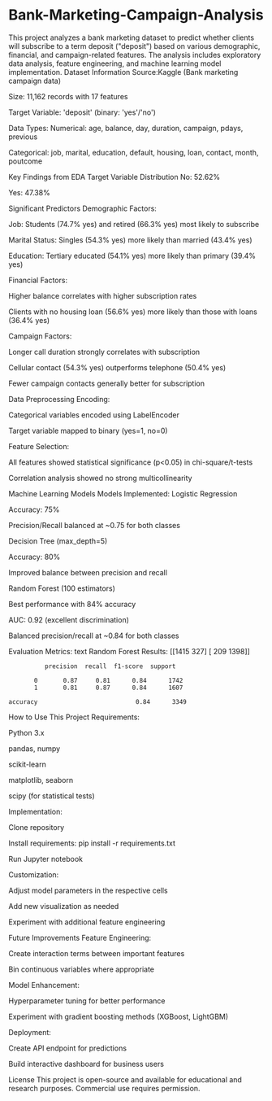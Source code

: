 # Bank-Marketing-Campaign-Analysis
This project analyzes a bank marketing dataset to predict whether clients will subscribe to a term deposit ("deposit") based on various demographic, financial, and campaign-related features. The analysis includes exploratory data analysis, feature engineering, and machine learning model implementation.
Dataset Information
Source:Kaggle  (Bank marketing campaign data) 






Size: 11,162 records with 17 features

Target Variable: 'deposit' (binary: 'yes'/'no')

Data Types: Numerical: age, balance, day, duration, campaign, pdays, previous

Categorical: job, marital, education, default, housing, loan, contact, month, poutcome



Key Findings from EDA
Target Variable Distribution
No: 52.62%

Yes: 47.38%

Significant Predictors
Demographic Factors:

Job: Students (74.7% yes) and retired (66.3% yes) most likely to subscribe

Marital Status: Singles (54.3% yes) more likely than married (43.4% yes)

Education: Tertiary educated (54.1% yes) more likely than primary (39.4% yes)

Financial Factors:

Higher balance correlates with higher subscription rates

Clients with no housing loan (56.6% yes) more likely than those with loans (36.4% yes)

Campaign Factors:

Longer call duration strongly correlates with subscription

Cellular contact (54.3% yes) outperforms telephone (50.4% yes)

Fewer campaign contacts generally better for subscription



Data Preprocessing
Encoding:

Categorical variables encoded using LabelEncoder

Target variable mapped to binary (yes=1, no=0)

Feature Selection:

All features showed statistical significance (p<0.05) in chi-square/t-tests

Correlation analysis showed no strong multicollinearity



Machine Learning Models
Models Implemented:
Logistic Regression

Accuracy: 75%

Precision/Recall balanced at ~0.75 for both classes

Decision Tree (max_depth=5)

Accuracy: 80%

Improved balance between precision and recall

Random Forest (100 estimators)

Best performance with 84% accuracy

AUC: 0.92 (excellent discrimination)

Balanced precision/recall at ~0.84 for both classes

Evaluation Metrics:
text
Random Forest Results:
[[1415  327]
 [ 209 1398]]

              precision  recall  f1-score  support

           0       0.87     0.81      0.84      1742
           1       0.81     0.87      0.84      1607

    accuracy                           0.84      3349







How to Use This Project
Requirements:

Python 3.x

pandas, numpy

scikit-learn

matplotlib, seaborn

scipy (for statistical tests)

Implementation:

Clone repository

Install requirements: pip install -r requirements.txt

Run Jupyter notebook

Customization:

Adjust model parameters in the respective cells

Add new visualization as needed

Experiment with additional feature engineering

Future Improvements
Feature Engineering:

Create interaction terms between important features

Bin continuous variables where appropriate

Model Enhancement:

Hyperparameter tuning for better performance

Experiment with gradient boosting methods (XGBoost, LightGBM)

Deployment:

Create API endpoint for predictions

Build interactive dashboard for business users

License
This project is open-source and available for educational and research purposes. Commercial use requires permission.

